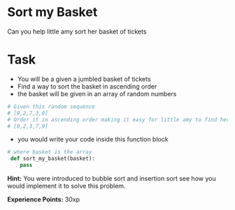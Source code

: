 # Sort my Basket

Can you help little amy sort her basket of tickets

# Task

- You will be a given a jumbled basket of tickets
- Find a way to sort the basket in ascending order
- the basket will be given in an array of random numbers
 
```py
# Given this random sequence
# [9,2,7,3,0]
# Order it in ascending order making it easy for little amy to find her tickets
# [0,2,3,7,9]
```
- you would write your code inside this function block

```py
# where basket is the array
 def sort_my_basket(basket):
    pass
```

**Hint:** You were introduced to bubble sort and insertion sort see how you would implement it to solve this problem.

**Experience Points:** 30xp